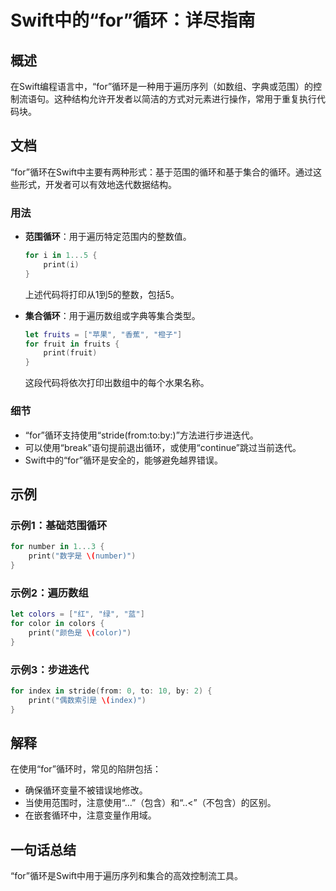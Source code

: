 <!--
Meta Description: # Swift中的“for”循环：详尽指南 ## 概述 在Swift编程语言中，“for”循环是一种用于遍历序列（如数组、字典或范围）的控制流语句。这种结构允许开发者以简洁的方式对元素进行操作，常用于重复执行代码块。 ## 文档 “for”循环在Swift中主要有两种形式：基于范围的循环和基于集合的...
Meta Keywords: swift, print, swift中的, let, fruits
-->

# Swift中的“for”循环：详尽指南

## 概述
在Swift编程语言中，“for”循环是一种用于遍历序列（如数组、字典或范围）的控制流语句。这种结构允许开发者以简洁的方式对元素进行操作，常用于重复执行代码块。

## 文档
“for”循环在Swift中主要有两种形式：基于范围的循环和基于集合的循环。通过这些形式，开发者可以有效地迭代数据结构。

### 用法
- **范围循环**：用于遍历特定范围内的整数值。
  
  ```swift
  for i in 1...5 {
      print(i)
  }
  ```

  上述代码将打印从1到5的整数，包括5。

- **集合循环**：用于遍历数组或字典等集合类型。

  ```swift
  let fruits = ["苹果", "香蕉", "橙子"]
  for fruit in fruits {
      print(fruit)
  }
  ```

  这段代码将依次打印出数组中的每个水果名称。

### 细节
- “for”循环支持使用“stride(from:to:by:)”方法进行步进迭代。
- 可以使用“break”语句提前退出循环，或使用“continue”跳过当前迭代。
- Swift中的“for”循环是安全的，能够避免越界错误。

## 示例
### 示例1：基础范围循环
```swift
for number in 1...3 {
    print("数字是 \(number)")
}
```

### 示例2：遍历数组
```swift
let colors = ["红", "绿", "蓝"]
for color in colors {
    print("颜色是 \(color)")
}
```

### 示例3：步进迭代
```swift
for index in stride(from: 0, to: 10, by: 2) {
    print("偶数索引是 \(index)")
}
```

## 解释
在使用“for”循环时，常见的陷阱包括：
- 确保循环变量不被错误地修改。
- 当使用范围时，注意使用“...”（包含）和“..<”（不包含）的区别。
- 在嵌套循环中，注意变量作用域。

## 一句话总结
“for”循环是Swift中用于遍历序列和集合的高效控制流工具。